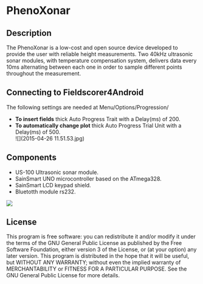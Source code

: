 # PhenoXonar
## Description
The PhenoXonar is a low-cost and open source device developed to provide the user with reliable height measurements. Two 40kHz ultrasonic sonar modules, with temperature compensation system,  delivers data every 10ms alternating between each one in order to sample different points throughout the measurement.

## Connecting to Fieldscorer4Android

The following settings are needed at Menu/Options/Progression/

 * **To insert fields** thick Auto Progress Trait with a Delay(ms) of 200.
 * **To automatically change plot** thick Auto Progress Trial Unit with a Delay(ms) of 500. 	
![](2015-04-26 11.51.53.jpg)

## Components
 * US-100 Ultrasonic sonar module.
 * SainSmart UNO microcontroller based on the ATmega328. 
 * SainSmart LCD keypad shield.
 * Bluetotth module rs232.

 
![](Schematic.jpg)


## License

This program is free software: you can redistribute it and/or modify it under the terms of the GNU General Public License as published by the Free Software Foundation, either version 3 of the License, or (at your option) any later version. This program is distributed in the hope that it will be useful, but WITHOUT ANY WARRANTY; without even the implied warranty of
MERCHANTABILITY or FITNESS FOR A PARTICULAR PURPOSE.  See the GNU General Public License for more details.
